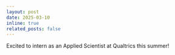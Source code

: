 ```yaml
---
layout: post
date: 2025-03-10
inline: true
related_posts: false
---
```


Excited to intern as an Applied Scientist at Qualtrics this summer!
